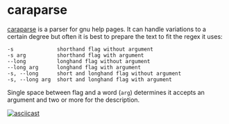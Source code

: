 # caraparse

[caraparse](https://github.com/rsteube/carapace-bin/tree/master/cmd/caraparse) is a parser for gnu help pages. It can handle variations to a certain degree but often it is best to prepare the text to fit the regex it uses:

```
-s              shorthand flag without argument
-s arg          shorthand flag with argument
--long          longhand flag without argument
--long arg      longhand flag with argument
-s, --long      short and longhand flag without argument
-s, --long arg  short and longhand flag with argument
```

Single space between flag and a word (`arg`) determines it accepts an argument and two or more for the description.

[![asciicast](https://asciinema.org/a/357895.svg)](https://asciinema.org/a/357895)
